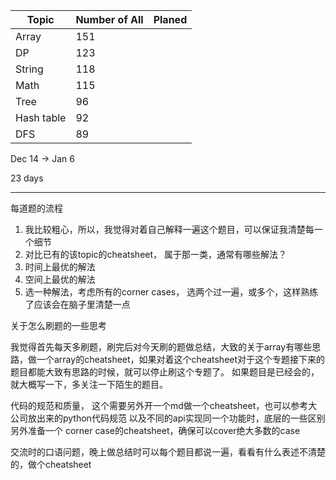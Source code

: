 

| Topic      | Number of All | Planed |
| ---------- | ------------- | ------ |
| Array      | 151           |        |
| DP         | 123           |        |
| String     | 118           |        |
| Math       | 115           |        |
| Tree       | 96            |        |
| Hash table | 92            |        |
| DFS        | 89            |        |


Dec 14 -> Jan 6

23 days

---

每道题的流程
1. 我比较粗心，所以，我觉得对着自己解释一遍这个题目，可以保证我清楚每一个细节
2. 对比已有的该topic的cheatsheet， 属于那一类，通常有哪些解法？
2. 时间上最优的解法
3. 空间上最优的解法
4. 选一种解法，考虑所有的corner cases， 选两个过一遍，或多个，这样熟练了应该会在脑子里清楚一点


关于怎么刷题的一些思考

我觉得首先每天多刷题，刷完后对今天刷的题做总结，大致的关于array有哪些思路，做一个array的cheatsheet，如果对着这个cheatsheet对于这个专题接下来的题目都能大致有思路的时候，就可以停止刷这个专题了。
如果题目是已经会的，就大概写一下，多关注一下陌生的题目。


代码的规范和质量，
这个需要另外开一个md做一个cheatsheet，也可以参考大公司放出来的python代码规范
以及不同的api实现同一个功能时，底层的一些区别
另外准备一个 corner case的cheatsheet，确保可以cover绝大多数的case


交流时的口语问题，晚上做总结时可以每个题目都说一遍，看看有什么表述不清楚的，做个cheatsheet
